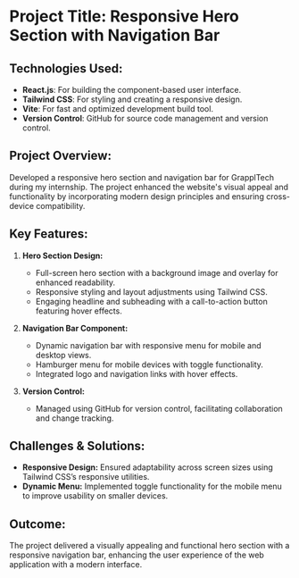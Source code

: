 # Project Title: Responsive Hero Section with Navigation Bar

## Technologies Used:
- **React.js**: For building the component-based user interface.
- **Tailwind CSS**: For styling and creating a responsive design.
- **Vite**: For fast and optimized development build tool.
- **Version Control**: GitHub for source code management and version control.

## Project Overview:
Developed a responsive hero section and navigation bar for GrapplTech during my internship. The project enhanced the website's visual appeal and functionality by incorporating modern design principles and ensuring cross-device compatibility.

## Key Features:
1. **Hero Section Design:**
   - Full-screen hero section with a background image and overlay for enhanced readability.
   - Responsive styling and layout adjustments using Tailwind CSS.
   - Engaging headline and subheading with a call-to-action button featuring hover effects.

2. **Navigation Bar Component:**
   - Dynamic navigation bar with responsive menu for mobile and desktop views.
   - Hamburger menu for mobile devices with toggle functionality.
   - Integrated logo and navigation links with hover effects.

3. **Version Control:**
   - Managed using GitHub for version control, facilitating collaboration and change tracking.

## Challenges & Solutions:
- **Responsive Design:** Ensured adaptability across screen sizes using Tailwind CSS’s responsive utilities.
- **Dynamic Menu:** Implemented toggle functionality for the mobile menu to improve usability on smaller devices.

## Outcome:
The project delivered a visually appealing and functional hero section with a responsive navigation bar, enhancing the user experience of the web application with a modern interface.
